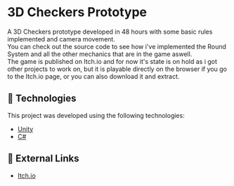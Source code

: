 # 3D Checkers Prototype
A 3D Checkers prototype developed in 48 hours with some basic rules implemented and camera movement.<br>
You can check out the source code to see how i've implemented the Round System and all the other mechanics that are in the game aswell.<br>
The game is published on Itch.io and for now it's state is on hold as i got other projects to work on, but it is playable directly on the browser if you go to the Itch.io page, or you can also download it and extract.

## :rocket: Technologies
This project was developed using the following technologies:
* [Unity](https://unity.com/)
* [C#](https://docs.microsoft.com/en-us/dotnet/csharp/)

## :link: External Links
* [Itch.io](https://arthuro-verissimo.itch.io/3d-checkers-prototype)

